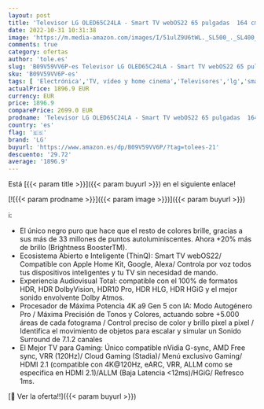 ```yaml
---
layout: post
title: 'Televisor LG OLED65C24LA - Smart TV webOS22 65 pulgadas  164 cm  4K OLED evo  Procesador Inteligente Potencia 4K a9 Gen 5 IA  compatible formatos HDR  HDR Dolby Vision y Dolby Atmos  TV para Gaming'
date: 2022-10-31 10:31:38
image: 'https://m.media-amazon.com/images/I/51ulZ9U6tWL._SL500_._SL400_.jpg'
comments: true
category: ofertas
author: 'tole.es'
slug: 'B09V59VV6P-es Televisor LG OLED65C24LA - Smart TV webOS22 65 pulgadas...'
sku: 'B09V59VV6P-es'
tags: [ 'Electrónica','TV, vídeo y home cinema','Televisores','lg','smart','televisor','tv','🇪🇸', ]
actualPrice: 1896.9 EUR
currency: EUR
price: 1896.9
comparePrice: 2699.0 EUR
prodname: 'Televisor LG OLED65C24LA - Smart TV webOS22 65 pulgadas  164 cm  4K OLED evo  Procesador Inteligente Potencia 4K a9 Gen 5 IA  compatible formatos HDR  HDR Dolby Vision y Dolby Atmos  TV para Gaming'
country: 'es'
flag: '🇪🇸'
brand: 'LG'
buyurl: 'https://www.amazon.es/dp/B09V59VV6P/?tag=tolees-21'
descuento: '29.72'
average: '1896.9'
---
```


Está [{{< param title >}}]({{< param buyurl >}}) en el siguiente enlace!

[![{{< param prodname >}}]({{< param image >}})]({{< param buyurl >}})

ℹ️:

- El único negro puro que hace que el resto de colores brille, gracias a sus más de 33 millones de puntos autoluminiscentes. Ahora +20% más de brillo (Brightness BoosterTM).
- Ecosistema Abierto e Inteligente (ThinQ): Smart TV webOS22/ Compatible con Apple Home Kit, Google, Alexa/ Controla por voz todos tus dispositivos inteligentes y tu TV sin necesidad de mando.
- Experiencia Audiovisual Total: compatible con el 100% de formatos HDR, HDR DolbyVision, HDR10 Pro, HDR HLG, HDR HGiG y el mejor sonido envolvente Dolby Atmos.
- Procesador de Máxima Potencia 4K a9 Gen 5 con IA: Modo Autogénero Pro / Máxima Precisión de Tonos y Colores, actuando sobre +5.000 áreas de cada fotograma / Control preciso de color y brillo pixel a pixel / Identifica el movimiento de objetos para escalar y simular un Sonido Surround de 7.1.2 canales
- El Mejor TV para Gaming: Único compatible nVidia G-sync, AMD Free sync, VRR (120Hz)/ Cloud Gaming (Stadia)/ Menú exclusivo Gaming/ HDMI 2.1 (compatible con 4K@120Hz, eARC, VRR, ALLM como se especifica en HDMI 2.1)/ALLM (Baja Latencia <12ms)/HGiG/ Refresco 1ms.

[🛒 Ver la oferta!!]({{< param buyurl >}})
